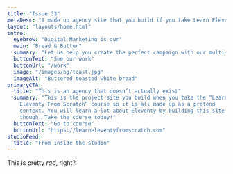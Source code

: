```yaml
---
title: "Issue 33"
metaDesc: "A made up agency site that you build if you take Learn Eleventy From Scratch, by Piccalilli"
layout: "layouts/home.html"
intro:
  eyebrow: "Digital Marketing is our"
  main: "Bread & Butter"
  summary: "Let us help you create the perfect campaign with our multi-faceted team of talented creatives."
  buttonText: "See our work"
  buttonUrl: "/work"
  image: "/images/bg/toast.jpg"
  imageAlt: "Buttered toasted white bread"
primaryCTA:
  title: "This is an agency that doesn’t actually exist"
  summary: "This is the project site you build when you take the “Learn
    Eleventy From Scratch” course so it is all made up as a pretend
    context. You will learn a lot about Eleventy by building this site
    though. Take the course today!"
  buttonText: "Go to course"
  buttonUrl: "https://learneleventyfromscratch.com"
studioFeed:
  title: "From inside the studio"
---
```


This is pretty _rad_, right?
